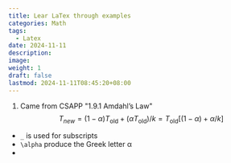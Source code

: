 ```yaml
---
title: Lear LaTex through examples
categories: Math
tags:
  - Latex
date: 2024-11-11
description: 
image: 
weight: 1
draft: false
lastmod: 2024-11-11T08:45:20+08:00
---
```

1. Came from CSAPP "1.9.1 Amdahl’s Law"
$$
T_{new} = (1-\alpha)T_{\text{old}} + (\alpha T_{\text{old}})/k = T_{\text{old}}[(1-\alpha) + \alpha/k]
$$
- `_` is used for subscripts
- `\alpha` produce the Greek letter α
- 